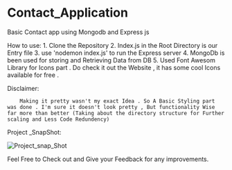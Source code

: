 # Contact_Application
Basic Contact app using Mongodb and Express js


  How to use:
    1. Clone the Repository 
    2. Index.js in the Root Directory is our Entry file
    3. use 'nodemon index.js' to run the Express server
    4. MongoDb is been used for storing and Retrieving Data from DB
    5. Used Font Awesom Library for Icons part . Do check it out the Website , it has some cool Icons available for free . 
  
  
  Disclaimer:
      
        Making it pretty wasn't my exact Idea . So A Basic Styling part was done . I'm sure it doesn't look pretty , But functionality Wise far more than better (Taking about the directory structure for Further scaling and Less Code Redundency)
  
  Project _SnapShot:



![Project_snap_Shot](https://user-images.githubusercontent.com/41503134/227735789-76366b7d-7d43-46b5-bc64-5abd2ad542f9.png)


Feel Free to Check out and Give your Feedback for any improvements.
      
